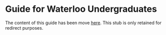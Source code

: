 # Guide for Waterloo Undergraduates

The content of this guide has been move [here](https://github.com/castorini/onboarding/blob/master/ura.md).
This stub is only retained for redirect purposes.

